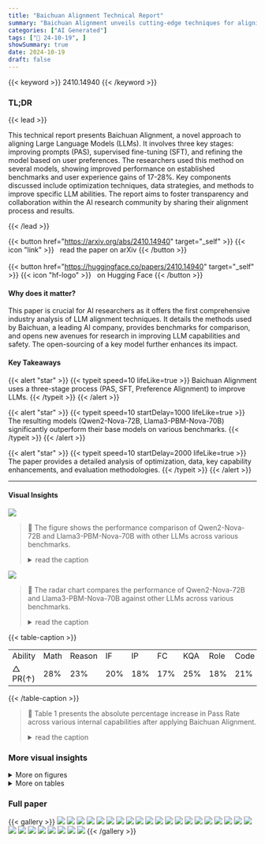 ```yaml
---
title: "Baichuan Alignment Technical Report"
summary: "Baichuan Alignment unveils cutting-edge techniques for aligning large language models, resulting in significant performance improvements and valuable insights for advancing AI research."
categories: ["AI Generated"]
tags: ["🔖 24-10-19", ]
showSummary: true
date: 2024-10-19
draft: false
---
```


{{< keyword >}} 2410.14940 {{< /keyword >}}

### TL;DR


{{< lead >}}

This technical report presents Baichuan Alignment, a novel approach to aligning Large Language Models (LLMs).  It involves three key stages: improving prompts (PAS), supervised fine-tuning (SFT), and refining the model based on user preferences.  The researchers used this method on several models, showing improved performance on established benchmarks and user experience gains of 17-28%. Key components discussed include optimization techniques, data strategies, and methods to improve specific LLM abilities.  The report aims to foster transparency and collaboration within the AI research community by sharing their alignment process and results.

{{< /lead >}}


{{< button href="https://arxiv.org/abs/2410.14940" target="_self" >}}
{{< icon "link" >}} &nbsp; read the paper on arXiv
{{< /button >}}
<br><br>
{{< button href="https://huggingface.co/papers/2410.14940" target="_self" >}}
{{< icon "hf-logo" >}} &nbsp; on Hugging Face
{{< /button >}}

#### Why does it matter?
This paper is crucial for AI researchers as it offers the first comprehensive industry analysis of LLM alignment techniques.  It details the methods used by Baichuan, a leading AI company, provides benchmarks for comparison, and opens new avenues for research in improving LLM capabilities and safety. The open-sourcing of a key model further enhances its impact.
#### Key Takeaways

{{< alert "star" >}}
{{< typeit speed=10 lifeLike=true >}} Baichuan Alignment uses a three-stage process (PAS, SFT, Preference Alignment) to improve LLMs. {{< /typeit >}}
{{< /alert >}}

{{< alert "star" >}}
{{< typeit speed=10 startDelay=1000 lifeLike=true >}} The resulting models (Qwen2-Nova-72B, Llama3-PBM-Nova-70B) significantly outperform their base models on various benchmarks. {{< /typeit >}}
{{< /alert >}}

{{< alert "star" >}}
{{< typeit speed=10 startDelay=2000 lifeLike=true >}} The paper provides a detailed analysis of optimization, data, key capability enhancements, and evaluation methodologies. {{< /typeit >}}
{{< /alert >}}

------
#### Visual Insights



![](https://ai-paper-reviewer.com/2410.14940/figures_5_0.png)

> 🔼 The figure shows the performance comparison of Qwen2-Nova-72B and Llama3-PBM-Nova-70B with other LLMs across various benchmarks.
> <details>
> <summary>read the caption</summary>
> Figure 1: Performance Comparison of Qwen2-Nova-72B and Llama3-PBM-Nova-70B with Others
> </details>





![](https://ai-paper-reviewer.com/2410.14940/charts_1_0.png)

> 🔼 The radar chart compares the performance of Qwen2-Nova-72B and Llama3-PBM-Nova-70B against other LLMs across various benchmarks.
> <details>
> <summary>read the caption</summary>
> Figure 1: Performance Comparison of Qwen2-Nova-72B and Llama3-PBM-Nova-70B with Others
> </details>





{{< table-caption >}}
<br><table id='8' style='font-size:16px'><tr><td>Ability</td><td>Math</td><td>Reason</td><td>IF</td><td>IP</td><td>FC</td><td>KQA</td><td>Role</td><td>Code</td><td>Creation</td></tr><tr><td>△ PR(↑)</td><td>28%</td><td>23%</td><td>20%</td><td>18%</td><td>17%</td><td>25%</td><td>18%</td><td>21%</td><td>18%</td></tr></table>{{< /table-caption >}}

> 🔼 Table 1 presents the absolute percentage increase in Pass Rate across various internal capabilities after applying Baichuan Alignment.
> <details>
> <summary>read the caption</summary>
> Table 1: The absolute percentage increase in Pass Rate (PR) across various internal capability evaluation sets after optimization with Baichuan Alignment. The abbreviations of 'IF', 'IP', 'FC', 'KQA' denote the Instruction Follow, Information Processing, Function Call, Knowledge Question Answer, respectively
> </details>



### More visual insights

<details>
<summary>More on figures
</summary>


![](https://ai-paper-reviewer.com/2410.14940/figures_6_0.png)

> 🔼 The figure shows the performance comparison of Qwen2-Nova-72B and Llama3-PBM-Nova-70B with other LLMs across various benchmarks.
> <details>
> <summary>read the caption</summary>
> Figure 1: Performance Comparison of Qwen2-Nova-72B and Llama3-PBM-Nova-70B with Others
> </details>



![](https://ai-paper-reviewer.com/2410.14940/figures_7_0.png)

> 🔼 The figure shows a radar chart comparing the performance of Qwen2-Nova-72B and Llama3-PBM-Nova-70B against other LLMs across various benchmarks.
> <details>
> <summary>read the caption</summary>
> Figure 1: Performance Comparison of Qwen2-Nova-72B and Llama3-PBM-Nova-70B with Others
> </details>



![](https://ai-paper-reviewer.com/2410.14940/figures_11_0.png)

> 🔼 The figure shows a radar chart comparing the performance of Qwen2-Nova-72B and Llama3-PBM-Nova-70B against other large language models across various benchmarks.
> <details>
> <summary>read the caption</summary>
> Figure 1: Performance Comparison of Qwen2-Nova-72B and Llama3-PBM-Nova-70B with Others
> </details>



![](https://ai-paper-reviewer.com/2410.14940/figures_18_0.png)

> 🔼 The figure shows a radar chart comparing the performance of Qwen2-Nova-72B and Llama3-PBM-Nova-70B against other LLMs across various benchmarks.
> <details>
> <summary>read the caption</summary>
> Figure 1: Performance Comparison of Qwen2-Nova-72B and Llama3-PBM-Nova-70B with Others
> </details>



![](https://ai-paper-reviewer.com/2410.14940/figures_19_0.png)

> 🔼 The figure shows a radar chart comparing the performance of Qwen2-Nova-72B and Llama3-PBM-Nova-70B against other LLMs across various benchmark tasks.
> <details>
> <summary>read the caption</summary>
> Figure 1: Performance Comparison of Qwen2-Nova-72B and Llama3-PBM-Nova-70B with Others
> </details>



![](https://ai-paper-reviewer.com/2410.14940/figures_20_0.png)

> 🔼 The figure shows a radar chart comparing the performance of Qwen2-Nova-72B and Llama3-PBM-Nova-70B against other LLMs across various benchmark datasets.
> <details>
> <summary>read the caption</summary>
> Figure 1: Performance Comparison of Qwen2-Nova-72B and Llama3-PBM-Nova-70B with Others
> </details>



</details>




<details>
<summary>More on tables
</summary>


{{< table-caption >}}
<br><table id='6' style='font-size:16px'><tr><td>Models</td><td>Arena Hard</td><td>MT Bench</td><td>Human Eval</td><td>BBH</td><td>MATH</td><td>Follow Bench</td><td>IFEval</td></tr><tr><td>Llama-3.1-70B-Instruct</td><td>59.9</td><td>8.95</td><td>80.5</td><td>83.20</td><td>64.18</td><td>77.25</td><td>87.50</td></tr><tr><td>Deepseek-v2-Chat</td><td>68.3</td><td>8.85</td><td>76.8</td><td>79.70</td><td>53.90</td><td>73.67</td><td>57.50</td></tr><tr><td>Mixtral-8x22B-Instruct</td><td>36.4</td><td>8.66</td><td>75.0</td><td>78.40</td><td>47.40</td><td>67.28</td><td>67.10</td></tr><tr><td>Qwen1.5-110B-Chat</td><td>39.8</td><td>8.88</td><td>74.4</td><td>74.20</td><td>42.00</td><td>76.88</td><td>57.50</td></tr><tr><td>Qwen2-72B-Instruct</td><td>48.1</td><td>9.12</td><td>86.0</td><td>80.89</td><td>59.70</td><td>79.95</td><td>77.60</td></tr><tr><td>Qwen2-Nova-72B</td><td>75.1</td><td>9.23</td><td>86.6</td><td>86.43</td><td>69.06</td><td>81.61</td><td>80.59</td></tr></table>{{< /table-caption >}}
> 🔼 Table 2 presents a comparative analysis of Qwen2-Nova-72B against other models across several authoritative open-source benchmarks.
> <details>
> <summary>read the caption</summary>
> Table 2: Comparison of Qwen2-Nova-72B with Other Models.: based on the same base model. underlined: results that were not found publicly and are derived from our own testing.
> </details>

{{< table-caption >}}
<br><table id='8' style='font-size:16px'><tr><td>Models</td><td>Arena Hard</td><td>MixEval Hard</td><td>Alpaca Eval2.0</td><td>MT Bench</td><td>GPQA</td></tr><tr><td>GPT-4o</td><td>79.2</td><td>64.7</td><td>57.5</td><td>93.5</td><td>52</td></tr><tr><td>GPT-4-Turbo-0409</td><td>82.6</td><td>62.6</td><td>55.0</td><td>92.9</td><td>44</td></tr><tr><td>Llama-3.1-70B-Instruct</td><td>55.7</td><td>61.3</td><td>38.1</td><td>89.3</td><td>36</td></tr><tr><td>Llama-3-70B-Instruct</td><td>46.6</td><td>55.9</td><td>34.4</td><td>89.8</td><td>29</td></tr><tr><td>Llama3-PBM-Nova-70B</td><td>74.5</td><td>58.1</td><td>56.9</td><td>88.1</td><td>34</td></tr></table>{{< /table-caption >}}
> 🔼 Table 3 compares the performance of Llama3-PBM-Nova-70B against other models across several open-source benchmarks.
> <details>
> <summary>read the caption</summary>
> Table 3: Comparison of Llama3-PBM-Nova-70B with Others.: based on the same base model. underlined: results that were not found publicly and are derived from our own testing.
> </details>

{{< table-caption >}}
<table id='10' style='font-size:14px'><tr><td rowspan="2">Model</td><td colspan="3">Easy Set</td><td colspan="3">Hard Set</td><td colspan="3">Full Set</td></tr><tr><td>CSR</td><td>ISR</td><td>PSR</td><td>CSR</td><td>ISR</td><td>PSR</td><td>CSR</td><td>ISR</td><td>PSR</td></tr><tr><td>GPT-4o</td><td>0.956</td><td>0.868</td><td>0.888</td><td>0.816</td><td>0.438</td><td>0.582</td><td>0.886</td><td>0.653</td><td>0.735</td></tr><tr><td>Claude-3.5-Sonnet</td><td>0.943</td><td>0.844</td><td>0.882</td><td>0.799</td><td>0.408</td><td>0.564</td><td>0.871</td><td>0.626</td><td>0.723</td></tr><tr><td>GLM-4-0520</td><td>0.939</td><td>0.820</td><td>0.852</td><td>0.785</td><td>0.372</td><td>0.536</td><td>0.862</td><td>0.596</td><td>0.694</td></tr><tr><td>DeepSeek-V2-0628</td><td>0.946</td><td>0.830</td><td>0.868</td><td>0.786</td><td>へ ~ 0.350</td><td>0.524</td><td>0.866</td><td>0.590</td><td>0.696</td></tr><tr><td>Yi-Large</td><td>0.900</td><td>0.730</td><td>0.786</td><td>0.744</td><td>0.292</td><td>0.460</td><td>0.822</td><td>0.511</td><td>0.623</td></tr><tr><td>MoonShot- V1-8k</td><td>0.919</td><td>0.764</td><td>0.812</td><td>0.758</td><td>0.308</td><td>0.464</td><td>0.838</td><td>0.536</td><td>0.638</td></tr><tr><td>Qwen2-72B-Instruct</td><td>0.944</td><td>0.836</td><td>0.880</td><td>0.791</td><td>0.342</td><td>0.530</td><td>0.867</td><td>0.589</td><td>0.705</td></tr><tr><td>Baichuan-Instruct</td><td>0.935</td><td>0.804</td><td>0.844</td><td>0.793</td><td>0.372</td><td>0.541</td><td>0.863</td><td>0.582</td><td>0.695</td></tr></table>{{< /table-caption >}}
> 🔼 Table 4 presents a comprehensive evaluation of CFBench and its subsets for the leading models, assessed using three key metrics: CSR, ISR, and PSR.
> <details>
> <summary>read the caption</summary>
> Table 4: The evaluation results of LLMs on CFBench and its splits.
> </details>

{{< table-caption >}}
<br><table id='8' style='font-size:20px'><tr><td rowspan="2">Model</td><td colspan="7">CSR</td></tr><tr><td>Action</td><td>Content</td><td>Background</td><td>Role</td><td>Format</td><td>Style</td><td>Total</td></tr><tr><td>GPT-4o</td><td>86.8%</td><td>86.9%</td><td>87.2%</td><td>93.5%</td><td>87.4%</td><td>86.5%</td><td>87.1%</td></tr><tr><td>Claude-3-Opus</td><td>83.4%</td><td>85.6%</td><td>91.0%</td><td>93.5%</td><td>83.2%</td><td>85.0%</td><td>85.0%</td></tr><tr><td>Qwen2-72B-Instruct</td><td>73.5%</td><td>80.1%</td><td>89.7%</td><td>91.1%</td><td>79.7%</td><td>80.0%</td><td>79.0%</td></tr><tr><td>GLM-4-0520</td><td>77.8%</td><td>78.6%</td><td>83.3%</td><td>85.1%</td><td>78.9%</td><td>79.7%</td><td>78.9%</td></tr><tr><td>Llama-3.1-70B-Instruct</td><td>77.6%</td><td>75.4%</td><td>78.2%</td><td>94.0%</td><td>80.8%</td><td>71.3%</td><td>76.6%</td></tr><tr><td>DeepSeek- V2-0628</td><td>72.7%</td><td>76.1%</td><td>83.3%</td><td>92.9%</td><td>81.6%</td><td>72.3%</td><td>76.1%</td></tr><tr><td>Moonshot- V1-8K</td><td>67.7%</td><td>69.9%</td><td>79.5%</td><td>86.3%</td><td>73.8%</td><td>68.2%</td><td>70.3%</td></tr><tr><td>GPT3.5-Turbo-20231106</td><td>70.7%</td><td>57.6%</td><td>64.1%</td><td>80.4%</td><td>59.0%</td><td>59.7%</td><td>61.6%</td></tr><tr><td>ERNIE-4-8K-0613</td><td>51.9%</td><td>47.9%</td><td>62.8%</td><td>86.3%</td><td>52.0%</td><td>48.2%</td><td>50.7%</td></tr><tr><td>Baichuan-Instruct</td><td>76.5%</td><td>80.2%</td><td>82.1%</td><td>95.2%</td><td>85.3%</td><td>82.2%</td><td>80.8%</td></tr></table>{{< /table-caption >}}
> 🔼 The table presents the Constraint Satisfaction Rate (CSR) scores for several leading LLMs across different constraint types in the SysBench benchmark.
> <details>
> <summary>read the caption</summary>
> Table 5: The CSR score, an core evaluation metric in SysBench, is shown under various constraints.
> </details>

{{< table-caption >}}
<br><table id='10' style='font-size:20px'><tr><td>Model</td><td>Error Correction</td><td>Response Maintenance</td><td>Average</td></tr><tr><td>ERNIE-4-8K</td><td>66.30</td><td>62.59</td><td>64.44</td></tr><tr><td>GPT-4o</td><td>69.90</td><td>55.01</td><td>62.46</td></tr><tr><td>GLM-4-0520</td><td>66.40</td><td>55.30</td><td>60.85</td></tr><tr><td>Qwen2-72B-Instruct</td><td>63.46</td><td>57.81</td><td>60.63</td></tr><tr><td>Claude-3.5-Sonnet</td><td>73.87</td><td>46.34</td><td>60.11</td></tr><tr><td>GPT-4o-mini</td><td>66.74</td><td>50.55</td><td>58.65</td></tr><tr><td>Yi-Large</td><td>63.28</td><td>50.91</td><td>57.10</td></tr><tr><td>MoonShot- V1-32k</td><td>59.57</td><td>51.41</td><td>55.49</td></tr><tr><td>DeepSeek-V2.5</td><td>64.47</td><td>46.35</td><td>55.41</td></tr><tr><td>Baichuan-Instruct</td><td>65.65</td><td>57.30</td><td>61.48</td></tr></table>{{< /table-caption >}}
> 🔼 Table 6 presents the subset evaluation results of leading LLMs in FB-Bench, showing their performance in error correction and response maintenance.
> <details>
> <summary>read the caption</summary>
> Table 6: The evaluation results of LLMs on FB-Bench.
> </details>

{{< table-caption >}}
<table id='0' style='font-size:18px'><tr><td>[36]</td><td>Dan Hendrycks, Collin Burns, Saurav Kadavath, Akul Arora, Steven Basart, Eric Tang, Dawn Song, and Jacob Steinhardt. Measuring mathematical problem solving with the math dataset. arXiv preprint arXiv:2103.03874, 2021.</td></tr><tr><td>[37]</td><td>Shengding Hu, Yuge Tu, Xu Han, Chaoqun He, Ganqu Cui, Xiang Long, Zhi Zheng, Yewei Fang, Yuxiang Huang, Weilin Zhao, et al. Minicpm: Unveiling the potential of small language models with scalable training strategies. arXiv preprint arXiv:2404.06395, 2024.</td></tr><tr><td>[38]</td><td>Gabriel Ilharco, Marco Tulio Ribeiro, Mitchell Wortsman, Suchin Gururangan, Ludwig Schmidt, Hannaneh Hajishirzi, and Ali Farhadi. Editing models with task arithmetic. arXiv preprint arXiv:2212.04089, 2022.</td></tr><tr><td>[39]</td><td>Sam Ade Jacobs, Masahiro Tanaka, Chengming Zhang, Minjia Zhang, Shuaiwen Leon Song, Samyam Rajbhandari, and Yuxiong He. Deepspeed ulysses: System optimizations for enabling training of extreme long sequence transformer models. CoRR, abs/2309.14509, 2023.</td></tr><tr><td>[40]</td><td>Dong-Hwan Jang, Sangdoo Yun, and Dongyoon Han. Model stock: All we need is just a few fine-tuned models. arXiv preprint arXiv:2403.19522, 2024.</td></tr><tr><td>[41]</td><td>Albert Q Jiang, Alexandre Sablayrolles, Antoine Roux, Arthur Mensch, Blanche Savary, Chris Bamford, Devendra Singh Chaplot, Diego de las Casas, Emma Bou Hanna, Florian Bressand, et al. Mixtral of experts. arXiv preprint arXiv:2401.04088, 2024.</td></tr><tr><td>[42]</td><td>Yuxin Jiang, Yufei Wang, Xingshan Zeng, Wanjun Zhong, Liangyou Li, Fei Mi, Lifeng Shang, Xin Jiang, Qun Liu, and Wei Wang. Followbench: A multi-level fine-grained constraints following benchmark for large language models. arXiv preprint arXiv:2310.20410, 2023.</td></tr><tr><td>[43]</td><td>Takeshi Kojima, Shixiang Shane Gu, Machel Reid, Yutaka Matsuo, and Yusuke Iwasawa. Large language models are zero-shot reasoners. Advances in neural information processing systems, 35:22199-22213, 2022.</td></tr><tr><td>[44]</td><td>Po-Nien Kung, Fan Yin, Di Wu, Kai- Wei Chang, and Nanyun Peng. Active instruction tuning: Improving cross-task generalization by training on prompt sensitive tasks. In Proceedings ofthe 2023 Conference on Empirical Methods in Natural Language Processing, pages 1813-1829, 2023.</td></tr><tr><td>[45]</td><td>Seongyun Lee, Sue Hyun Park, Seungone Kim, and Minjoon Seo. Aligning to thousands of preferences via system message generalization. arXiv preprint arXiv:2405.17977, 2024.</td></tr><tr><td>[46]</td><td>Ming Li, Yong Zhang, Zhitao Li, Jiuhai Chen, Lichang Chen, Ning Cheng, Jianzong Wang, Tianyi Zhou, and Jing Xiao. From quantity to quality: Boosting llm performance with self- guided data selection for instruction tuning. In Proceedings of the 2024 Conference of the North American Chapter of the Association for Computational Linguistics: Human Language Technologies (Volume 1: Long Papers), pages 7595-7628, 2024.</td></tr><tr><td>[47]</td><td>Tianle Li, Wei-Lin Chiang, Evan Frick, Lisa Dunlap, Tianhao Wu, Banghua Zhu, Joseph E Gonzalez, and Ion Stoica. From crowdsourced data to high-quality benchmarks: Arena-hard and benchbuilder pipeline. arXiv preprint arXiv:2406.11939, 2024.</td></tr><tr><td>[48]</td><td>Tianle Li, Wei-Lin Chiang, Evan Frick, Lisa Dunlap, Tianhao Wu, Banghua Zhu, Joseph E Gonzalez, and Ion Stoica. From crowdsourced data to high-quality benchmarks: Arena-hard and benchbuilder pipeline. arXiv preprint arXiv:2406.11939, 2024.</td></tr><tr><td>[49]</td><td>Xian Li, Ping Yu, Chunting Zhou, Timo Schick, Omer Levy, Luke Zettlemoyer, Jason We- ston, and Mike Lewis. Self-alignment with instruction backtranslation. arXiv preprint arXiv:2308.06259, 2023.</td></tr><tr><td>[50]</td><td>Xuechen Li, Tianyi Zhang, Yann Dubois, Rohan Taori, Ishaan Gulrajani, Carlos Guestrin, Percy Liang, and Tatsunori B Hashimoto. Alpacaeval: An automatic evaluator of instruction- following models, 2023.</td></tr><tr><td>[51]</td><td>Yinghui Li, Qingyu Zhou, Yuanzhen Luo, Shirong Ma, Yangning Li, Hai-Tao Zheng, Xuming Hu, and Philip S Yu. When llms meet cunning questions: A fallacy understanding benchmark for large language models. arXiv preprint arXiv:2402.11100, 2024.</td></tr><tr><td>[52]</td><td>Youquan Li, Miao Zheng, Fan Yang, Guosheng Dong, Bin Cui, Weipeng Chen, Zenan Zhou, and Wentao Zhang. Fb-bench: A fine-grained multi-task benchmark for evaluating llms' responsiveness to human feedback, 2024.</td></tr></table>{{< /table-caption >}}
> 🔼 Table 2 presents a comparative analysis of Qwen2-Nova-72B against other models across several authoritative open-source benchmarks.
> <details>
> <summary>read the caption</summary>
> Table 2: Comparison of Qwen2-Nova-72B with Other Models.: based on the same base model. underlined: results that were not found publicly and are derived from our own testing.
> </details>

{{< table-caption >}}
<table id='0' style='font-size:18px'><tr><td>[72]</td><td>John Schulman. Approximating kl divergence, 2020.</td></tr><tr><td>[73]</td><td>John Schulman, Filip Wolski, Prafulla Dhariwal, Alec Radford, and Oleg Klimov. Proximal policy optimization algorithms, 2017.</td></tr><tr><td>[74]</td><td>Zhihong Shao, Peiyi Wang, Qihao Zhu, Runxin Xu, Junxiao Song, Xiao Bi, Haowei Zhang, Mingchuan Zhang, Y. K. Li, Y. Wu, and Daya Guo. Deepseekmath: Pushing the limits of mathematical reasoning in open language models, 2024.</td></tr><tr><td>[75]</td><td>Noah Shinn, Federico Cassano, Ashwin Gopinath, Karthik Narasimhan, and Shunyu Yao. Re- flexion: Language agents with verbal reinforcement learning. Advances in Neural Information Processing Systems, 36, 2024.</td></tr><tr><td>[76]</td><td>Haoran Sun, Lixin Liu, Junjie Li, Fengyu Wang, Baohua Dong, Ran Lin, and Ruohui Huang. Conifer: Improving complex constrained instruction-following ability of large language models. arXiv preprint arXiv:2404.02823, 2024.</td></tr><tr><td>[77]</td><td>Yu Sun, Shuohuan Wang, Shikun Feng, Siyu Ding, Chao Pang, Junyuan Shang, Jiaxiang Liu, Xuyi Chen, Yanbin Zhao, Yuxiang Lu, et al. Ernie 3.0: Large-scale knowledge enhanced pre-training for language understanding and generation. arXiv preprint arXiv:2107.02137, 2021.</td></tr><tr><td>[78]</td><td>Mirac Suzgun, Nathan Scales, Nathanael Scharli, Sebastian Gehrmann, Yi Tay, Hyung Won Chung, Aakanksha Chowdhery, Quoc Le, Ed Chi, Denny Zhou, et al. Challenging big- bench tasks and whether chain-of-thought can solve them. In Findings of the Association for Computational Linguistics: ACL 2023, pages 13003-13051, 2023.</td></tr><tr><td>[79]</td><td>Gemini Team, Rohan Anil, Sebastian Borgeaud, Yonghui Wu, Jean-Baptiste Alayrac, Jiahui Yu, Radu Soricut, Johan Schalkwyk, Andrew M Dai, Anja Hauth, et al. Gemini: a family of highly capable multimodal models. arXiv preprint arXiv:2312.11805, 2023.</td></tr><tr><td>[80]</td><td>Ryan Teknium, Jeffrey Quesnelle, and Chen Guang. Hermes 3 technical report. arXiv preprint arXiv:2408.11857, 2024.</td></tr><tr><td>[81]</td><td>Hugo Touvron, Thibaut Lavril, Gautier Izacard, Xavier Martinet, Marie-Anne Lachaux, Timo- thee Lacroix, Baptiste Roziere, Naman Goyal, Eric Hambro, Faisal Azhar, et al. Llama: Open and efficient foundation language models. arXiv preprint arXiv:2302.13971, 2023.</td></tr><tr><td>[82]</td><td>Hugo Touvron, Louis Martin, Kevin Stone, Peter Albert, Amjad Almahairi, Yasmine Babaei, Nikolay Bashlykov, Soumya Batra, Prajjwal Bhargava, Shruti Bhosale, Dan Bikel, Lukas Blecher, Cristian Canton Ferrer, Moya Chen, Guillem Cucurull, David Esiobu, Jude Fernandes, Jeremy Fu, Wenyin Fu, Brian Fuller, Cynthia Gao, Vedanuj Goswami, Naman Goyal, Anthony Hartshorn, Saghar Hosseini, Rui Hou, Hakan Inan, Marcin Kardas, Viktor Kerkez, Madian Khabsa, Isabel Kloumann, Artem Korenev, Punit Singh Koura, Marie-Anne Lachaux, Thibaut Lavril, Jenya Lee, Diana Liskovich, Yinghai Lu, Yuning Mao, Xavier Martinet, Todor Mi- haylov, Pushkar Mishra, Igor Molybog, Yixin Nie, Andrew Poulton, Jeremy Reizenstein, Rashi Rungta, Kalyan Saladi, Alan Schelten, Ruan Silva, Eric Michael Smith, Ranjan Subramanian, Xiaoqing Ellen Tan, Binh Tang, Ross Taylor, Adina Williams, Jian Xiang Kuan, Puxin Xu, Zheng Yan, Iliyan Zarov, Yuchen Zhang, Angela Fan, Melanie Kambadur, Sharan Narang, Aurelien Rodriguez, Robert Stojnic, Sergey Edunov, and Thomas Scialom. Llama 2: Open foundation and fine-tuned chat models, 2023.</td></tr><tr><td>[83]</td><td>Eric Wallace, Kai Xiao, Reimar Leike, Lilian Weng, Johannes Heidecke, and Alex Beutel. The instruction hierarchy: Training llms to prioritize privileged instructions. arXiv preprint arXiv:2404.13208, 2024.</td></tr><tr><td>[84]</td><td>Peng Wang, Shuai Bai, Sinan Tan, Shijie Wang, Zhihao Fan, Jinze Bai, Keqin Chen, Xuejing Liu, Jialin Wang, Wenbin Ge, et al. Qwen2-vl: Enhancing vision-language model's perception of the world at any resolution. arXiv preprint arXiv:2409.12191, 2024.</td></tr><tr><td>[85]</td><td>Xuezhi Wang, Jason Wei, Dale Schuurmans, Quoc Le, Ed Chi, Sharan Narang, Aakanksha Chowdhery, and Denny Zhou. Self-consistency improves chain of thought reasoning in language models. arXiv preprint arXiv:2203.11171, 2022.</td></tr><tr><td>[86]</td><td>Zhilin Wang, Yi Dong, Olivier Delalleau, Jiaqi Zeng, Gerald Shen, Daniel Egert, Jimmy J. Zhang, Makesh Narsimhan Sreedhar, and Oleksii Kuchaiev. Helpsteer2: Open-source dataset for training top-performing reward models, 2024.</td></tr></table>{{< /table-caption >}}
> 🔼 Table 2 presents a comparative analysis of Qwen2-Nova-72B against other models across several authoritative open-source benchmarks.
> <details>
> <summary>read the caption</summary>
> Table 2: Comparison of Qwen2-Nova-72B with Other Models.: based on the same base model. underlined: results that were not found publicly and are derived from our own testing.
> </details>

</details>


### Full paper

{{< gallery >}}
<img src="https://ai-paper-reviewer.com/2410.14940/1.png" class="grid-w50 md:grid-w33 xl:grid-w25" />
<img src="https://ai-paper-reviewer.com/2410.14940/2.png" class="grid-w50 md:grid-w33 xl:grid-w25" />
<img src="https://ai-paper-reviewer.com/2410.14940/3.png" class="grid-w50 md:grid-w33 xl:grid-w25" />
<img src="https://ai-paper-reviewer.com/2410.14940/4.png" class="grid-w50 md:grid-w33 xl:grid-w25" />
<img src="https://ai-paper-reviewer.com/2410.14940/5.png" class="grid-w50 md:grid-w33 xl:grid-w25" />
<img src="https://ai-paper-reviewer.com/2410.14940/6.png" class="grid-w50 md:grid-w33 xl:grid-w25" />
<img src="https://ai-paper-reviewer.com/2410.14940/7.png" class="grid-w50 md:grid-w33 xl:grid-w25" />
<img src="https://ai-paper-reviewer.com/2410.14940/8.png" class="grid-w50 md:grid-w33 xl:grid-w25" />
<img src="https://ai-paper-reviewer.com/2410.14940/9.png" class="grid-w50 md:grid-w33 xl:grid-w25" />
<img src="https://ai-paper-reviewer.com/2410.14940/10.png" class="grid-w50 md:grid-w33 xl:grid-w25" />
<img src="https://ai-paper-reviewer.com/2410.14940/11.png" class="grid-w50 md:grid-w33 xl:grid-w25" />
<img src="https://ai-paper-reviewer.com/2410.14940/12.png" class="grid-w50 md:grid-w33 xl:grid-w25" />
<img src="https://ai-paper-reviewer.com/2410.14940/13.png" class="grid-w50 md:grid-w33 xl:grid-w25" />
<img src="https://ai-paper-reviewer.com/2410.14940/14.png" class="grid-w50 md:grid-w33 xl:grid-w25" />
<img src="https://ai-paper-reviewer.com/2410.14940/15.png" class="grid-w50 md:grid-w33 xl:grid-w25" />
<img src="https://ai-paper-reviewer.com/2410.14940/16.png" class="grid-w50 md:grid-w33 xl:grid-w25" />
<img src="https://ai-paper-reviewer.com/2410.14940/17.png" class="grid-w50 md:grid-w33 xl:grid-w25" />
<img src="https://ai-paper-reviewer.com/2410.14940/18.png" class="grid-w50 md:grid-w33 xl:grid-w25" />
<img src="https://ai-paper-reviewer.com/2410.14940/19.png" class="grid-w50 md:grid-w33 xl:grid-w25" />
<img src="https://ai-paper-reviewer.com/2410.14940/20.png" class="grid-w50 md:grid-w33 xl:grid-w25" />
<img src="https://ai-paper-reviewer.com/2410.14940/21.png" class="grid-w50 md:grid-w33 xl:grid-w25" />
<img src="https://ai-paper-reviewer.com/2410.14940/22.png" class="grid-w50 md:grid-w33 xl:grid-w25" />
<img src="https://ai-paper-reviewer.com/2410.14940/23.png" class="grid-w50 md:grid-w33 xl:grid-w25" />
<img src="https://ai-paper-reviewer.com/2410.14940/24.png" class="grid-w50 md:grid-w33 xl:grid-w25" />
<img src="https://ai-paper-reviewer.com/2410.14940/25.png" class="grid-w50 md:grid-w33 xl:grid-w25" />
<img src="https://ai-paper-reviewer.com/2410.14940/26.png" class="grid-w50 md:grid-w33 xl:grid-w25" />
<img src="https://ai-paper-reviewer.com/2410.14940/27.png" class="grid-w50 md:grid-w33 xl:grid-w25" />
<img src="https://ai-paper-reviewer.com/2410.14940/28.png" class="grid-w50 md:grid-w33 xl:grid-w25" />
{{< /gallery >}}